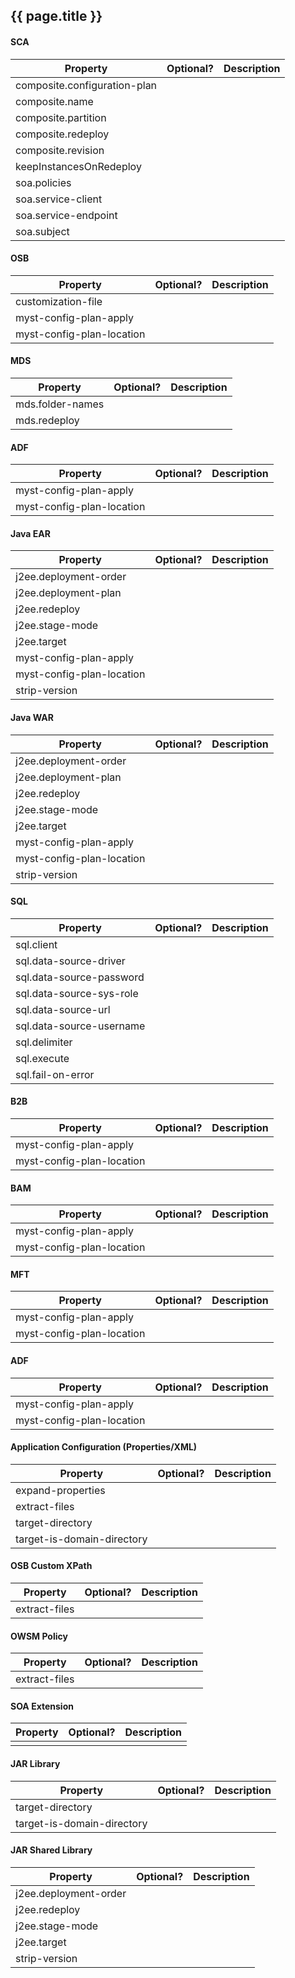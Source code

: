## {{ page.title }}

#### SCA  
|Property|Optional?|Description|
|---|---|---|
|composite.configuration-plan|||
|composite.name|||
|composite.partition|||
|composite.redeploy|||
|composite.revision|||
|keepInstancesOnRedeploy|||
|soa.policies|||
|soa.service-client|||
|soa.service-endpoint|||
|soa.subject|||

#### OSB
|Property|Optional?|Description|
|---|---|---|
|customization-file|||
|myst-config-plan-apply|||
|myst-config-plan-location|||

#### MDS
|Property|Optional?|Description|
|---|---|---|
|mds.folder-names|||
|mds.redeploy|||

#### ADF
|Property|Optional?|Description|
|---|---|---|
|myst-config-plan-apply|||
|myst-config-plan-location|||

#### Java EAR
|Property|Optional?|Description|
|---|---|---|
|j2ee.deployment-order|||
|j2ee.deployment-plan|||
|j2ee.redeploy|||
|j2ee.stage-mode|||
|j2ee.target|||
|myst-config-plan-apply|||
|myst-config-plan-location|||
|strip-version|||

#### Java WAR
|Property|Optional?|Description|
|---|---|---|
|j2ee.deployment-order|||
|j2ee.deployment-plan|||
|j2ee.redeploy|||
|j2ee.stage-mode|||
|j2ee.target|||
|myst-config-plan-apply|||
|myst-config-plan-location|||
|strip-version|||

#### SQL
|Property|Optional?|Description|
|---|---|---|
|sql.client|||
|sql.data-source-driver|||
|sql.data-source-password|||
|sql.data-source-sys-role|||
|sql.data-source-url|||
|sql.data-source-username|||
|sql.delimiter|||
|sql.execute|||
|sql.fail-on-error|||

#### B2B
|Property|Optional?|Description|
|---|---|---|
|myst-config-plan-apply|||
|myst-config-plan-location|||

#### BAM
|Property|Optional?|Description|
|---|---|---|
|myst-config-plan-apply|||
|myst-config-plan-location|||

#### MFT
|Property|Optional?|Description|
|---|---|---|
|myst-config-plan-apply|||
|myst-config-plan-location|||

#### ADF
|Property|Optional?|Description|
|---|---|---|
|myst-config-plan-apply|||
|myst-config-plan-location|||

#### Application Configuration (Properties/XML)
|Property|Optional?|Description|
|---|---|---|
|expand-properties|||
|extract-files|||
|target-directory|||
|target-is-domain-directory|||

#### OSB Custom XPath
|Property|Optional?|Description|
|---|---|---|
|extract-files|||

#### OWSM Policy
|Property|Optional?|Description|
|---|---|---|
|extract-files|||

#### SOA Extension
|Property|Optional?|Description|
|---|---|---|
||||

#### JAR Library
|Property|Optional?|Description|
|---|---|---|
|target-directory|||
|target-is-domain-directory|||

#### JAR Shared Library
|Property|Optional?|Description|
|---|---|---|
|j2ee.deployment-order|||
|j2ee.redeploy|||
|j2ee.stage-mode|||
|j2ee.target|||
|strip-version|||

